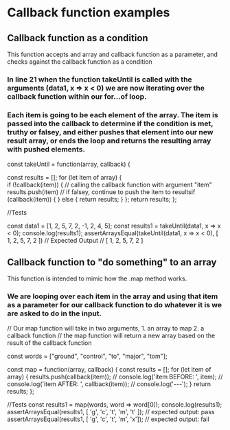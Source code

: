 # Callback function examples 

## Callback function as a condition
This function accepts and array and callback function as a parameter, and checks against the callback function as a condition

### In line 21 when the function takeUntil is called with the arguments (data1, x => x < 0) we are now iterating over the callback function within our for...of loop. 

### Each item is going to be each element of the array. The item is passed into the callback to determine if the condition is met, truthy or falsey, and either pushes that element into our new result array, or ends the loop and returns the resulting array with pushed elements. 

const takeUntil = function(array, callback) {

  const results = [];
  for (let item of array) {       
    if (!callback(item)) {        // calling the callback function with argument "item" 
      results.push(item)          // if falsey, continue to push the item to resultsif (callback(item)) {
    } else {
      return results;
    }
  };
  return results;
};
   
//Tests

const data1 = [1, 2, 5, 7, 2, -1, 2, 4, 5];
const results1 = takeUntil(data1, x => x < 0);
console.log(results1);
assertArraysEqual(takeUntil(data1, x => x < 0), [ 1, 2, 5, 7, 2 ])
// Expected Output
// [ 1, 2, 5, 7, 2 ]

## Callback function to "do something" to an array 
This function is intended to mimic how the .map method works.

### We are looping over each item in the array and using that item as a parameter for our callback function to do whatever it is we are asked to do in the input. 

// Our map function will take in two arguments, 1. an array to map 2. a callback function
// the map function will return a new array based on the result of the callback function

const words = ["ground", "control", "to", "major", "tom"];

const map = function(array, callback) {
  const results = [];
  for (let item of array) {
    results.push(callback(item)); 
    // console.log('item BEFORE: ', item);
    // console.log('item AFTER: ', callback(item));
    // console.log('---'); 
  }
  return results; 
}; 

//Tests
const results1 = map(words, word => word[0]);
console.log(results1); 
assertArraysEqual(results1, [ 'g', 'c', 't', 'm', 't' ]); // expected output: pass 
assertArraysEqual(results1, [ 'g', 'c', 't', 'm', 'x']); // expected output: fail 